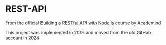 # REST-API

From the official <a href="https://youtube.com/playlist?list=PL55RiY5tL51q4D-B63KBnygU6opNPFk_q&si=81JaHuele3fs4-NR">Building a RESTful API with Node.js</a> course by Academind

This project was implemented in 2019 and moved from the old GitHub account in 2024
